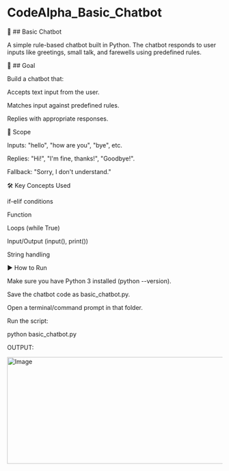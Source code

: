# CodeAlpha_Basic_Chatbot
🤖 ## Basic Chatbot

A simple rule-based chatbot built in Python. The chatbot responds to user inputs like greetings, small talk, and farewells using predefined rules.

🎯 ## Goal

Build a chatbot that:

Accepts text input from the user.

Matches input against predefined rules.

Replies with appropriate responses.

📌 Scope

Inputs: "hello", "how are you", "bye", etc.

Replies: "Hi!", "I'm fine, thanks!", "Goodbye!".

Fallback: "Sorry, I don't understand."

🛠️ Key Concepts Used

if-elif conditions

Function

Loops (while True)

Input/Output (input(), print())

String handling

▶️ How to Run

Make sure you have Python 3 installed (python --version).

Save the chatbot code as basic_chatbot.py.

Open a terminal/command prompt in that folder.

Run the script:

python basic_chatbot.py

OUTPUT:

<img width="821" height="249" alt="Image" src="https://github.com/user-attachments/assets/629de5d6-2f18-455d-8ce1-d4fe161a361f" />
